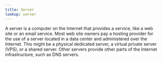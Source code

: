 ```yaml
---
title: Server
lookup: server
---
```

A server is a computer on the Internet that provides a service, like a web site or an email service. Most web site owners pay a hosting provider for the use of a server located in a data center and administered over the Internet. This might be a physical dedicated server, a virtual private server (VPS), or a shared server. Other servers provide other parts of the Internet infrastructure, such as DNS servers.